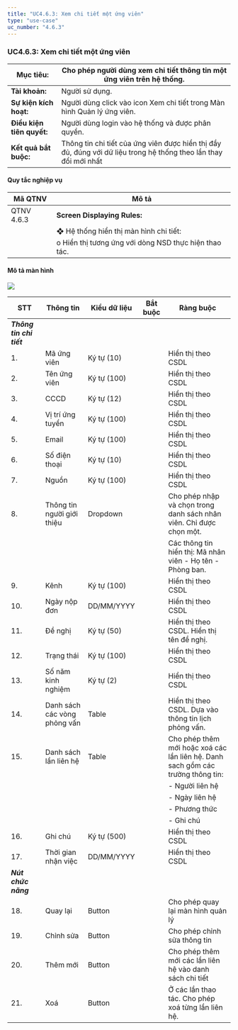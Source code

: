 ```yaml
---
title: "UC4.6.3: Xem chi tiết một ứng viên"
type: "use-case"
uc_number: "4.6.3"
---
```


### UC4.6.3: Xem chi tiết một ứng viên

| **Mục tiêu:** | Cho phép người dùng xem chi tiết thông tin một ứng viên trên hệ thống. |
| --- | --- |
| **Tài khoản:** | Người sử dụng. |
| **Sự kiện kích hoạt:** | Người dùng click vào icon Xem chi tiết trong Màn hình Quản lý ứng viên. |
| **Điều kiện tiên quyết:** | Người dùng login vào hệ thống và được phân quyền. |
| **Kết quả bắt buộc:** | Thông tin chi tiết của ứng viên được hiển thị đầy đủ, đúng với dữ liệu trong hệ thống theo lần thay đổi mới nhất |

#### Quy tắc nghiệp vụ

| **Mã QTNV** | **Mô tả** |
| --- | --- |
| QTNV 4.6.3 | **Screen Displaying Rules:** |
|  | ❖ Hệ thống hiển thị màn hình chi tiết: |
|  | o Hiển thị tương ứng với dòng NSD thực hiện thao tác. |

#### Mô tả màn hình

![](media/image38.png)

| **STT** | **Thông tin** | **Kiểu dữ liệu** | **Bắt buộc** | **Ràng buộc** |
| --- | --- | --- | --- | --- |
| ***Thông tin chi tiết*** |  |  |  |  |
| 1\. | Mã ứng viên | Ký tự (10) |  | Hiển thị theo CSDL |
| 2\. | Tên ứng viên | Ký tự (100) |  | Hiển thị theo CSDL |
| 3\. | CCCD | Ký tự (12) |  | Hiển thị theo CSDL |
| 4\. | Vị trí ứng tuyển | Ký tự (100) |  | Hiển thị theo CSDL |
| 5\. | Email | Ký tự (100) |  | Hiển thị theo CSDL |
| 6\. | Số điện thoại | Ký tự (10) |  | Hiển thị theo CSDL |
| 7\. | Nguồn | Ký tự (100) |  | Hiển thị theo CSDL |
| 8\. | Thông tin người giới thiệu | Dropdown |  | Cho phép nhập và chọn trong danh sách nhân viên. Chỉ được chọn một. |
|  |  |  |  | Các thông tin hiển thị: Mã nhân viên - Họ tên - Phòng ban. |
| 9\. | Kênh | Ký tự (100) |  | Hiển thị theo CSDL |
| 10\. | Ngày nộp đơn | DD/MM/YYYY |  | Hiển thị theo CSDL |
| 11\. | Đề nghị | Ký tự (50) |  | Hiển thị theo CSDL. Hiển thị tên đề nghị. |
| 12\. | Trạng thái | Ký tự (100) |  | Hiển thị theo CSDL |
| 13\. | Số năm kinh nghiệm | Ký tự (2) |  | Hiển thị theo CSDL |
| 14\. | Danh sách các vòng phỏng vấn | Table |  | Hiển thị theo CSDL. Dựa vào thông tin lịch phỏng vấn. |
| 15\. | Danh sách lần liên hệ | Table |  | Cho phép thêm mới hoặc xoá các lần liên hệ. Danh sach gồm các trường thông tin: |
|  |  |  |  | - Người liên hệ |
|  |  |  |  | - Ngày liên hệ |
|  |  |  |  | - Phương thức |
|  |  |  |  | - Ghi chú |
| 16\. | Ghi chú | Ký tự (500) |  | Hiển thị theo CSDL |
| 17\. | Thời gian nhận việc | DD/MM/YYYY |  | Hiển thị theo CSDL |
| ***Nút chức năng*** |  |  |  |  |
| 18\. | Quay lại | Button |  | Cho phép quay lại màn hình quản lý |
| 19\. | Chỉnh sửa | Button |  | Cho phép chỉnh sửa thông tin |
| 20\. | Thêm mới | Button |  | Cho phép thêm mới các lần liên hệ vào danh sách chi tiết |
| 21\. | Xoá | Button |  | Ở các lần thao tác. Cho phép xoá từng lần liên hệ. |

